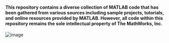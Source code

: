 
#### This repository contains a diverse collection of MATLAB code that has been gathered from various sources including sample projects, tutorials, and online resources provided by MATLAB. However, all code within this repository remains the sole intellectual property of The MathWorks, Inc. 



![image](https://user-images.githubusercontent.com/90856064/229385670-381b936d-1a0b-4301-9d56-92db08306aeb.png)

